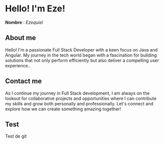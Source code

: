 # Hello! I'm Eze! 

**Nombre** : *Ezequiel*


## About me
Hello! I'm a passionate Full Stack Developer with a keen focus on Java and Angular. My journey in the tech world began with a fascination for building solutions that not only perform efficiently but also deliver a compelling user experience..

## Contact me
As I continue my journey in Full Stack development, I am always on the lookout for collaborative projects and opportunities where I can contribute my skills and grow both personally and professionally. Let's connect and explore how we can create something amazing together!

## Test

Test de git